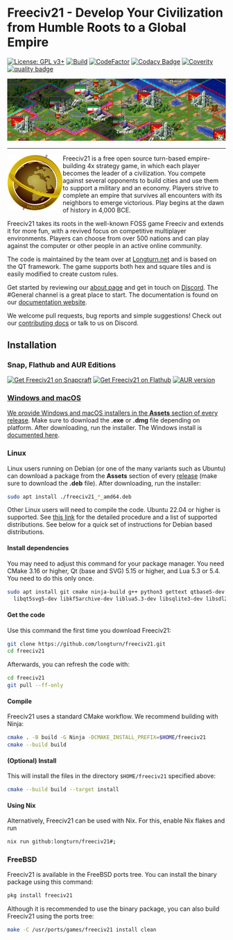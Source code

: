 Freeciv21 - Develop Your Civilization from Humble Roots to a Global Empire
==========================================================================

[![License: GPL v3+](https://img.shields.io/badge/License-GPLv3%2B-blue)](https://www.gnu.org/licenses/gpl-3.0.en.html)
[![Build](https://github.com/longturn/freeciv21/actions/workflows/build.yaml/badge.svg)](https://github.com/longturn/freeciv21/actions/workflows/build.yaml)
[![CodeFactor](https://www.codefactor.io/repository/github/longturn/freeciv21/badge)](https://www.codefactor.io/repository/github/longturn/freeciv21)
[![Codacy Badge](https://api.codacy.com/project/badge/Grade/5963b2222b88430b8ba0055e70d50ab5)](https://app.codacy.com/gh/longturn/freeciv21?utm_source=github.com&utm_medium=referral&utm_content=longturn/freeciv21&utm_campaign=Badge_Grade_Settings)
[![Coverity](https://scan.coverity.com/projects/21964/badge.svg)](https://scan.coverity.com/projects/longturn-freeciv21)
[![quality badge](https://img.shields.io/static/v1?label=SUPER&message=HOT&color=green)](http://www.emergencykitten.com/)

![Screenshot](https://github.com/longturn/freeciv21/raw/master/dist/readme-screenshot.png)

------------

<p><img src="https://github.com/longturn/freeciv21/raw/master/data/icons/128x128/freeciv21-client.png" align="left"/>
<!-- This description is in each of the metainfo files, about.rst, freeciv21-server.rst, and snapcraft.yaml -->
Freeciv21 is a free open source turn-based empire-building 4x strategy game, in which each player becomes the leader of a civilization. You compete against several opponents to build cities and use them to support a military and an economy. Players strive to complete an empire that survives all encounters with its neighbors to emerge victorious. Play begins at the dawn of history in 4,000 BCE.</p>
<p>Freeciv21 takes its roots in the well-known FOSS game Freeciv and extends it for more fun, with a revived focus on competitive multiplayer environments. Players can choose from over 500 nations and can play against the computer or other people in an active online community.</p>
<p>The code is maintained by the team over at <a href="https://longturn.net/">Longturn.net</a> and is based on the QT framework. The game supports both hex and square tiles and is easily modified to create custom rules.
<br clear="left"/></p>

Get started by reviewing our [about page](https://longturn.readthedocs.io/en/latest/Getting/about.html) and get in touch on [Discord](https://discord.gg/98krqGm). The #General channel is a great place to start.
The documentation is found on our [documentation website](https://longturn.readthedocs.io/).

We welcome pull requests, bug reports and simple suggestions! Check out our [contributing docs](https://longturn.readthedocs.io/en/latest/Contributing/index.html) or talk to us on Discord.

Installation
------------

### Snap, Flathub and AUR Editions

<p><a href='https://snapcraft.io/freeciv21'><img width='182' height='56' alt='Get Freeciv21 on Snapcraft' src='https://snapcraft.io/static/images/badges/en/snap-store-white.svg'/></a>&nbsp;<a href='https://flathub.org/apps/net.longturn.freeciv21'><img width='182' height='56' alt='Get Freeciv21 on Flathub' src='https://dl.flathub.org/assets/badges/flathub-badge-i-en.svg'/></a>&nbsp;<a href='https://aur.archlinux.org/packages/freeciv21'><img width='182' height'56' alt="AUR version" src="https://img.shields.io/aur/version/freeciv21?style=for-the-badge&logo=archlinux&label=AUR"></p>

### Windows and macOS

We provide Windows and macOS installers in the **Assets** section of every [release](https://github.com/longturn/freeciv21/releases). Make sure to download the **.exe** or **.dmg** file depending on platform. After downloading, run the installer. The Windows install is [documented here](https://longturn.readthedocs.io/en/latest/Getting/windows-install.html).

### Linux

Linux users running on Debian (or one of the many variants such as Ubuntu) can download a package from the **Assets** section of every [release](https://github.com/longturn/freeciv21/releases) (make sure to download the **.deb** file). After downloading, run the installer:
```sh
sudo apt install ./freeciv21_*_amd64.deb
```

Other Linux users will need to compile the code. Ubuntu 22.04 or higher is supported. See [this link](https://longturn.readthedocs.io/en/latest/Getting/compile.html) for the detailed procedure and a list of supported distributions. See below for a quick set of instructions for Debian based distributions.

#### Install dependencies

You may need to adjust this command for your package manager. You need CMake 3.16 or higher, Qt (base and SVG) 5.15 or higher, and Lua 5.3 or 5.4. You need to do this only once.
```sh
sudo apt install git cmake ninja-build g++ python3 gettext qtbase5-dev \
  libqt5svg5-dev libkf5archive-dev liblua5.3-dev libsqlite3-dev libsdl2-mixer-dev
```

#### Get the code

Use this command the first time you download Freeciv21:
```sh
git clone https://github.com/longturn/freeciv21.git
cd freeciv21
```

Afterwards, you can refresh the code with:
```sh
cd freeciv21
git pull --ff-only
```

#### Compile

Freeciv21 uses a standard CMake workflow. We recommend building with Ninja:
```sh
cmake . -B build -G Ninja -DCMAKE_INSTALL_PREFIX=$HOME/freeciv21
cmake --build build
```

#### (Optional) Install

This will install the files in the directory `$HOME/freeciv21` specified above:
```sh
cmake --build build --target install
```

#### Using Nix

Alternatively, Freeciv21 can be used with Nix. For this, enable Nix flakes and run
```sh
nix run github:longturn/freeciv21#;
```

### FreeBSD

Freeciv21 is available in the FreeBSD ports tree. You can install the binary
package using this command:
```sh
pkg install freeciv21
```

Although it is recommended to use the binary package, you can also build
Freeciv21 using the ports tree:
```sh
make -C /usr/ports/games/freeciv21 install clean
```
